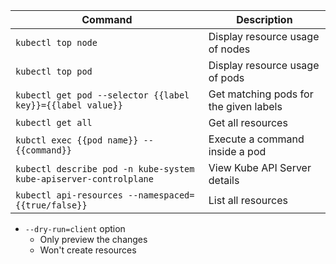 | Command                                                           | Description                            |
|-------------------------------------------------------------------|----------------------------------------|
| `kubectl top node`                                                | Display resource usage of nodes        |
| `kubectl top pod`                                                 | Display resource usage of pods         |
| `kubectl get pod --selector {{label key}}={{label value}}`        | Get matching pods for the given labels |
| `kubectl get all`                                                 | Get all resources                      |
| `kubctl exec {{pod name}} -- {{command}}`                         | Execute a command inside a pod         |
| `kubectl describe pod -n kube-system kube-apiserver-controlplane` | View Kube API Server details           |
| `kubectl api-resources --namespaced={{true/false}}`               | List all resources                     |

* `--dry-run=client` option
    * Only preview the changes
    * Won't create resources